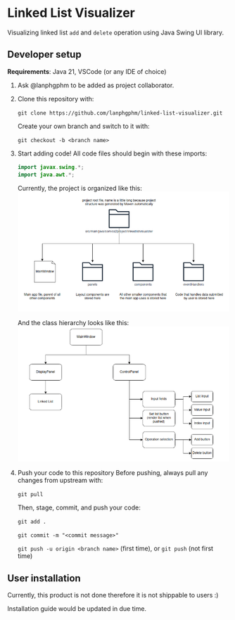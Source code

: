 # Linked List Visualizer 
Visualizing linked list `add` and `delete` operation using Java Swing UI library. 

## Developer setup
**Requirements**: Java 21, VSCode (or any IDE of choice)

1.  Ask @lanphgphm to be added as project collaborator.

2.  Clone this repository with: 

    `git clone https://github.com/lanphgphm/linked-list-visualizer.git`

    Create your own branch and switch to it with: 

    `git checkout -b <branch name>`

3.  Start adding code! 
    All code files should begin with these imports: 

    ```java
    import javax.swing.*;
    import java.awt.*;
    ```

    Currently, the project is organized like this: 
    ![Alt text](/project-documents/project-structure.png) 

    And the class hierarchy looks like this: 
    ![Alt text](/project-documents/class-hierarchy.png)

4.  Push your code to this repository
    Before pushing, always pull any changes from upstream with: 
    
    `git pull` 

    Then, stage, commit, and push your code: 

    `git add .`

    `git commit -m "<commit message>"`

    `git push -u origin <branch name>` (first time), or `git push` (not first time)

## User installation 
Currently, this product is not done therefore it is not shippable to users :)
 
Installation guide would be updated in due time. 